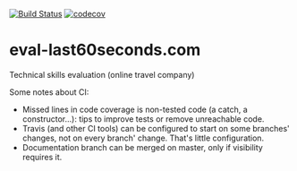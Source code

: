 [![Build Status](https://travis-ci.org/mecharz/eval-last60seconds.com.svg?branch=master)](https://travis-ci.org/mecharz/eval-last60seconds.com)
[![codecov](https://codecov.io/gh/mecharz/eval-last60seconds.com/branch/master/graph/badge.svg)](https://codecov.io/gh/mecharz/eval-last60seconds.com)
# eval-last60seconds.com
Technical skills evaluation (online travel company)

Some notes about CI:
- Missed lines in code coverage is non-tested code (a catch, a constructor...): tips to improve tests or remove unreachable code.
- Travis (and other CI tools) can be configured to start on some branches' changes, not on every branch' change. That's little configuration.
- Documentation branch can be merged on master, only if visibility requires it.

